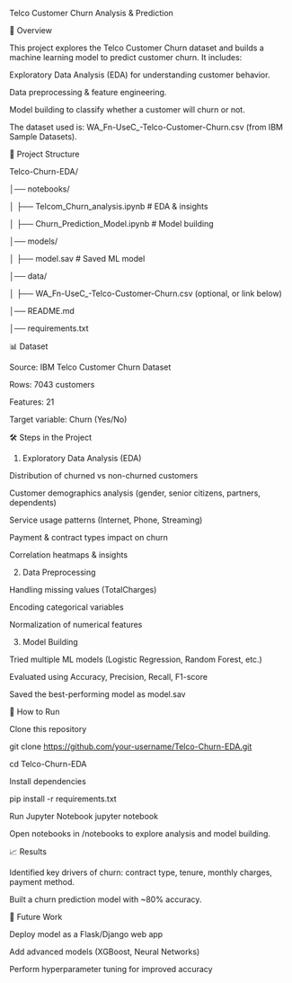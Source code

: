 Telco Customer Churn Analysis & Prediction

📌 Overview

This project explores the Telco Customer Churn dataset and builds a machine learning model to predict customer churn.
It includes:

Exploratory Data Analysis (EDA) for understanding customer behavior.

Data preprocessing & feature engineering.

Model building to classify whether a customer will churn or not.

The dataset used is: WA_Fn-UseC_-Telco-Customer-Churn.csv (from IBM Sample Datasets).

📂 Project Structure

Telco-Churn-EDA/

│── notebooks/

│    ├── Telcom_Churn_analysis.ipynb   # EDA & insights

│    ├── Churn_Prediction_Model.ipynb  # Model building

│── models/

│    ├── model.sav                     # Saved ML model

│── data/

│    ├── WA_Fn-UseC_-Telco-Customer-Churn.csv   (optional, or link below)

│── README.md

│── requirements.txt


📊 Dataset

Source: IBM Telco Customer Churn Dataset

Rows: 7043 customers

Features: 21

Target variable: Churn (Yes/No)

🛠️ Steps in the Project
1. Exploratory Data Analysis (EDA)

Distribution of churned vs non-churned customers

Customer demographics analysis (gender, senior citizens, partners, dependents)

Service usage patterns (Internet, Phone, Streaming)

Payment & contract types impact on churn

Correlation heatmaps & insights

2. Data Preprocessing

Handling missing values (TotalCharges)

Encoding categorical variables

Normalization of numerical features

3. Model Building

Tried multiple ML models (Logistic Regression, Random Forest, etc.)

Evaluated using Accuracy, Precision, Recall, F1-score

Saved the best-performing model as model.sav

🚀 How to Run

Clone this repository

git clone https://github.com/your-username/Telco-Churn-EDA.git

cd Telco-Churn-EDA

Install dependencies

pip install -r requirements.txt

Run Jupyter Notebook
jupyter notebook

Open notebooks in /notebooks to explore analysis and model building.

📈 Results

Identified key drivers of churn: contract type, tenure, monthly charges, payment method.

Built a churn prediction model with ~80% accuracy.

📌 Future Work

Deploy model as a Flask/Django web app

Add advanced models (XGBoost, Neural Networks)

Perform hyperparameter tuning for improved accuracy
